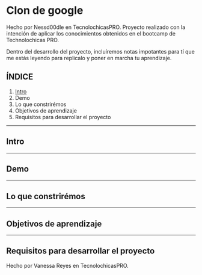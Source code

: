 # Clon de google

Hecho por Nessd00dle en TecnolochicasPRO.
Proyecto realizado con la intención de aplicar los conocimientos obtenidos en el bootcamp de Technolochicas PRO.

Dentro del desarrollo del proyecto, incluíremos notas impotantes para tí que me estás leyendo para replicalo y poner en marcha tu aprendizaje.

## ÍNDICE

1. [Intro](zurl)
2. Demo
3. Lo que constrirémos
4. Objetivos de aprendizaje
5. Requisitos para desarrollar el proyecto

**** 

## Intro

**** 
## Demo

****

## Lo que constrirémos

**** 
## Objetivos de aprendizaje

**** 

## Requisitos para desarrollar el proyecto

Hecho por Vanessa  Reyes en TecnolochicasPRO.